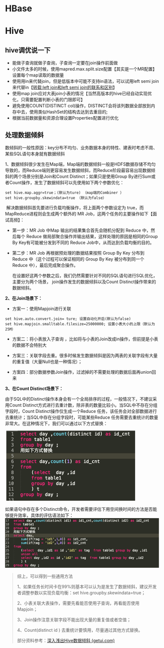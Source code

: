 # HBase



# Hive

## hive调优说一下

- 能做子查询就做子查询，子查询一定要在join操作前面做
- 小文件太多的时候，使用mapred.max.split.size配置【其实是一个MR配置】设置每个map读取的数据量
- 使用用in来代替join，但是低版本中可能不支持in语法，可以试用left semi join来代替in【[转载:left join和left semi join的联系和区别](https://www.cnblogs.com/zzhangyuhang/p/9792794.html)】
- 使用map join应对大表join小表的情况【当然高版本的hive已经自动实现优化，只需要配置判断小表的门限即可】
- 避免使用COUNT(DISTINCT col)操作，DISTINCT会将该列数据全部放到内存中去，使用类似HashSet的结构去达到去重目的;
- 根据当前数据量和资源合理设置Properties配置进行优化

## 处理数据倾斜

数倾斜的一般性原因：key分布不均匀、业务数据本身的特性、建表时考虑不周、某些SQL语句本身就有数据倾斜

1、数据倾斜很少发生在Map端，Map端的数据倾斜一般是HDFS数据存储不均匀导致的，而Reduce端则更容易发生数据倾斜，而Reduce阶段最容易出现数据倾斜的两个场景分别是Join和Count Distinct；如果只是使用Group By进行Sum或者Count操作，发生了数据倾斜可以先使用如下两个参数优化：

 ```properties
 set hive.map.aggr=true；(默认为ture) （map端的Combiner ）
 set hive.groupby.skewindata=true （默认为false）
 ```

​		解决数据倾斜首先要进行负载均衡操作，将上面两个参数设定为 true，而MapReduce进程则会生成两个额外的 MR Job，这两个任务的主要操作如下【面试高频】：

 - 第一步：MR Job 中Map 输出的结果集合首先会随机分配到 Reduce 中，然后每个 Reduce 做局部聚合操作并输出结果，这样处理的原因是相同的Group By Key有可能被分发到不同的 Reduce Job中，从而达到负载均衡的目的。

 - 第二步：MR Job 再根据预处理的数据结果按照 Group By Key 分布到 Reduce 中（这个过程可以保证相同的 Group By Key 被分布到同一个 Reduce 中），最后完成聚合操作。

   在设置好这两个参数之后，我们仍然需要针对不同的SQL语句进行SQL优化，主要分为两个场景， join操作发生的数据倾斜以及Count Distinct操作带来的数据倾斜。

**2、在Join场景下：**

- 方案一：使用Mapjoin进行关联

 ```properties
 set hive.auto.convert.join= ture; 设置自动化开启(默认为false)
 set hive.mapjoin.smalltable.filesize=25000000; 设置小表大小的上限（默认为25M）
 ```

- 方案二：将小表放入子查询 ，比如将与小表的Join改成in操作，但前提是小表的数据不会特别大

- 方案三：关联字段去重。很多时候发生数据倾斜是因为两表的关联字段有大量的重复值（大量Null也是一种情况）；

- 方案四：部分数据参数Join操作，过滤掉的不需要处理的数据后面再union回来

**3、在Count Distinct场景下：**

​		由于SQL中的Distinct操作本身会有一个全局排序的过程，一般情况下，不建议采用Count Distinct方式进行去重计数，除非表的数量比较小。当SQL中不存在分组字段时，Count Distinct操作仅生成一个Reduce 任务，该任务会对全部数据进行去重统计；当SQL中存在分组字段时，可能某些Reduce 任务需要去重统计的数量非常大。在这种情况下，我们可以通过以下方式替换：

 ​                 ![img](%E4%BC%98%E5%8C%96.assets/gG1wUi_2N5xwTovB7YP23A.png)        

如果语句中存在多个Distinct命令，开发者需要评估下用空间换时间的方法是否能够提升效率，具体的评估语法如下： ​           ![img](%E4%BC%98%E5%8C%96.assets/h9R_ruMuWzniJfqjAUtYhw.png)        

>
>综上，可以得到一些通用方法
>
>1、如果任务长时间卡在99%则基本可以认为是发生了数据倾斜，建议开发者调整参数以实现负载均衡：set hive.groupby.skewindata=true；
>
>2、小表关联大表操作，需要先看能否使用子查询，再看能否使用Mapjoin；
>
>3、Join操作注意关联字段不能出现大量的重复值或者空值；
>
>4、Count(distinct id ) 去重统计要慎用，尽量通过其他方式替换。
>
>部分资料参考：[深入浅出Hive数据倾斜 (getui.com)](https://www.getui.com/college/2021010444)
